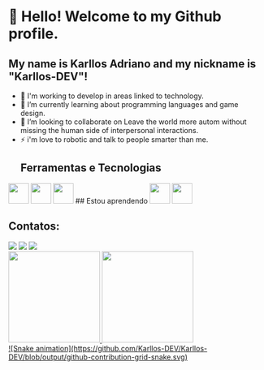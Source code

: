 # 👋 Hello! Welcome to my Github profile.
## My name is Karllos Adriano and my nickname is "Karllos-DEV"!

<!--
**Karllos-DEV/Karllos-DEV** is a ✨ _special_ ✨ repository because its `README.md` (this file) appears on your GitHub profile.

Here are some ideas to get you started:
-->
- 🔭 I'm working to develop in areas linked to technology.
- 🌱 I’m currently learning about programming languages and game design.
- 👯 I’m looking to collaborate on Leave the world more autom without missing the human side of interpersonal interactions.
- ⚡ i'm love to robotic and talk to people smarter than me.
  ## Ferramentas e Tecnologias
<img src="https://cdn.jsdelivr.net/gh/devicons/devicon/icons/html5/html5-original.svg" width="40" height="40" display="flex"/>
<img src="https://cdn.jsdelivr.net/gh/devicons/devicon/icons/css3/css3-original.svg" width="40" height="40" />
<img src="https://cdn.jsdelivr.net/gh/devicons/devicon/icons/javascript/javascript-original.svg" width="40" height="40" />
## Estou aprendendo

<img src="https://cdn.jsdelivr.net/gh/devicons/devicon/icons/java/java-original.svg" width="40" height="40"/>
<img src="https://cdn.jsdelivr.net/gh/devicons/devicon/icons/python/python-original.svg" width="40" height="40" />

## Contatos:

<div>
<a href="https://instagram.com/karlloss.adriano?igshid=ZGUzMzM3NWJiOQ==" target="_blank"><img src="https://img.shields.io/badge/-Instagram-%23E4405F?style=for-the-badge&logo=instagram&logoColor=white" target="_blank"></a>
<a href = "mailto:karllosadriano.ofi@gmail.com"><img src="https://img.shields.io/badge/Gmail-D14836?style=for-the-badge&logo=gmail&logoColor=white" target="_blank"></a>
<a href="https://www.linkedin.com/in/karllos-adriano-816575274/" target="_blank"><img src="https://img.shields.io/badge/-LinkedIn-%230077B5?style=for-the-badge&logo=linkedin&logoColor=white" target="_blank"></a>   
</div>
<div>
<a href="https://github.com/Karllos-DEV">
<img height="180em" src="https://github-readme-stats.vercel.app/api/top-langs/?username=Karllos-DEV&layout=compact&langs_count=7&theme=dracula"/>
<img height="180em" src="https://github-readme-stats.vercel.app/api?username=Karllos-DEV&show_icons=true&theme=dracula&include_all_commits=true&count_private=true"/>
</div>
![Snake animation](https://github.com/Karllos-DEV/Karllos-DEV/blob/output/github-contribution-grid-snake.svg)

